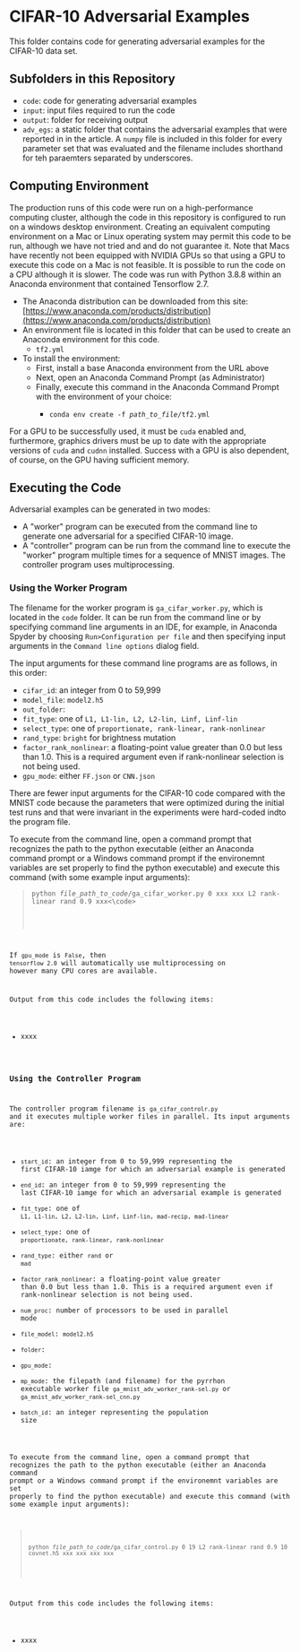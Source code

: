 # CIFAR-10 Adversarial Examples

This folder contains code for generating adversarial examples for the CIFAR-10 data set.

## Subfolders in this Repository

- `code`: code for generating adversarial examples
- `input`: input files required to run the code
- `output`: folder for receiving output
- `adv_egs`: a static folder that contains the adversarial examples that were reported in in the article.  A `numpy` file is included in this folder for every parameter set that was evaluated and the filename includes shorthand for teh paraemters separated by underscores. 

## Computing Environment

The production runs of this code were run on a high-performance computing cluster, although the code in this repository is configured to run on a windows desktop environment.  Creating an equivalent computing environment on a Mac or Linux operating system may permit this code to be run, although we have not tried and and do not guarantee it.  Note that Macs have recently not been equipped with NVIDIA GPUs so that using a GPU to execute this code on a Mac is not feasible.  It is possible to run the code on a CPU although it is slower.  The code was run with Python 3.8.8 within an Anaconda environment that contained Tensorflow 2.7.  

- The Anaconda distribution can be downloaded from this site: [https://www.anaconda.com/products/distribution](https://www.anaconda.com/products/distribution)
- An environment file is located in this folder that can be used to create an Anaconda environment for this code.  
  - `tf2.yml`
- To install the environment:
  - First, install a base Anaconda environment from the URL above
  - Next, open an Anaconda Command Prompt (as Administrator)
  - Finally, execute this command in the Anaconda Command Prompt with the environment of your choice:
    - <pre><code>conda env create -f <em>path_to_file</em>/tf2.yml</code></pre>

For a GPU to be successfully used, it must be `cuda` enabled and, furthermore, graphics drivers must be up to date with the appropriate versions of `cuda` and `cudnn`  installed.   Success with a GPU is also dependent, of course, on the GPU having sufficient memory.

## Executing the Code

Adversarial examples can be generated in two modes: 
- A "worker" program can be executed from the command line to generate one adversarial for a specified CIFAR-10 image.
- A "controller" program can be run from the command line to execute the "worker" program multiple times for a sequence of MNIST images.  The controller program uses multiprocessing.

### Using the Worker Program

The filename for the worker program is `ga_cifar_worker.py`, which is located in the `code` folder.  It can be run from the command line or by specifying command line arguments in an IDE, for example, in Anaconda Spyder by choosing ``Run>Configuration per file`` and then specifying input arguments in the ``Command line options`` dialog field.

The input arguments for these command line programs are as follows, in this order:
- `cifar_id`: an integer from 0 to 59,999
- `model_file`: `model2.h5`
- `out_folder`: 
- `fit_type`: one of `L1, L1-lin, L2, L2-lin, Linf, Linf-lin`
- `select_type`: one of `proportionate, rank-linear, rank-nonlinear`
- `rand_type`: `bright` for brightness mutation
- `factor_rank_nonlinear`: a floating-point value greater than 0.0 but less than 1.0.  This is a required argument even if rank-nonlinear selection is not being used.
- `gpu_mode`: either `FF.json` or `CNN.json`

There are fewer input arguments for the CIFAR-10 code compared with the MNIST code because the parameters that were optimized during the initial test runs and that were invariant in the experiments were hard-coded indto the program file.

To execute from the command line, open a command  prompt that recognizes the path to the python executable (either an Anaconda command prompt or a Windows command prompt if the environemnt variables are set properly to find the python executable) and execute this command (with some example input arguments):
><pre><code>python <em>file_path_to_code</em>/ga_cifar_worker.py 0 xxx xxx L2 rank-linear rand 0.9 xxx<\code></pre>

If `gpu_mode` is `False`, then `tensorflow 2.0` will automatically use multiprocessing on however many CPU cores are available.


Output from this code includes the following items:
- xxxx


### Using the Controller Program

The controller program filename is `ga_cifar_controlr.py` and it executes multiple worker files in parallel.  Its input arguments are:
- `start_id`: an integer from 0 to 59,999 representing the first CIFAR-10 iamge for which an adversarial example is generated
- `end_id`: an integer from 0 to 59,999 representing the last CIFAR-10 iamge for which an adversarial example is generated
- `fit_type`: one of `L1, L1-lin, L2, L2-lin, Linf, Linf-lin, mad-recip, mad-linear`
- `select_type`: one of `proportionate, rank-linear, rank-nonlinear`
- `rand_type`: either `rand` or `mad`
- `factor_rank_nonlinear`: a floating-point value greater than 0.0 but less than 1.0.  This is a required argument even if rank-nonlinear selection is not being used.
- `num_proc`: number of processors to be used in parallel mode
- `file_model`: `model2.h5`
- `folder`: 
- `gpu_mode`:
- `mp_mode`: the filepath (and filename) for the pyrrhon executable worker file `ga_mnist_adv_worker_rank-sel.py` or `ga_mnist_adv_worker_rank-sel_cnn.py`
- `batch_id`: an integer representing the population size

To execute from the command line, open a command  prompt that recognizes the path to the python executable (either an Anaconda command prompt or a Windows command prompt if the environemnt variables are set properly to find the python executable) and execute this command (with some example input arguments):
><pre><code>python <em>file_path_to_code</em>/ga_cifar_control.py 0 19 L2 rank-linear rand 0.9 10 covnet.h5 xxx xxx xxx xxx</code></pre>

Output from this code includes the following items:
- xxxx

